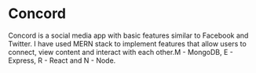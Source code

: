 # Concord

Concord is a social media app with basic features similar to Facebook and Twitter. I have used MERN stack to implement features that allow users to connect, view content and interact with each other.M - MongoDB, E - Express, R - React and N - Node.

